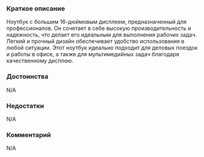 ### **Краткое описание**
Ноутбук с большим 16-дюймовым дисплеем, предназначенный для профессионалов. Он сочетает в себе высокую производительность и надежность, что делает его идеальным для выполнения рабочих задач. Легкий и прочный дизайн обеспечивает удобство использования в любой ситуации. Этот ноутбук идеально подходит для деловых поездок и работы в офисе, а также для мультимедийных задач благодаря качественному дисплею.

### **Достоинства**
N/A

### **Недостатки**
N/A

### **Комментарий**
N/A
